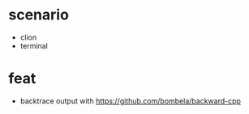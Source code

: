 # scenario

- clion
- terminal

# feat

- backtrace output with https://github.com/bombela/backward-cpp